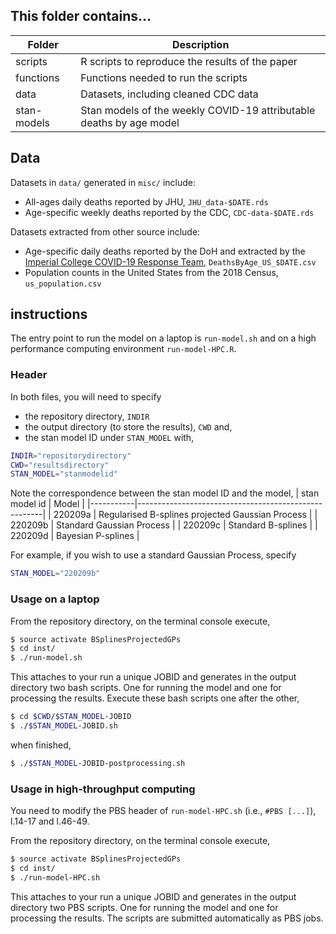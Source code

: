 ## This folder contains...
| Folder    | Description |
|-----------|------------------------------------------------------|
| scripts   | R scripts to reproduce the results of the paper |
| functions | Functions needed to run the scripts |
| data      | Datasets, including cleaned CDC data |
| stan-models | Stan models of the weekly COVID-19 attributable deaths by age model |


## Data
Datasets in ```data/``` generated in ```misc/``` include:
* All-ages daily deaths reported by JHU, ```JHU_data-$DATE.rds```
* Age-specific weekly deaths reported by the CDC, ```CDC-data-$DATE.rds```

Datasets extracted from other source include:
* Age-specific daily deaths reported by the DoH and extracted by the [Imperial College COVID-19 Response Team](https://github.com/ImperialCollegeLondon/US-covid19-agespecific-mortality-data), ```DeathsByAge_US_$DATE.csv```
* Population counts in the United States from the 2018 Census, ```us_population.csv```

## instructions 
The entry point to run the model on a laptop is ```run-model.sh``` and on a high performance computing environment ```run-model-HPC.R```. 

### Header
In both files, you will need to specify 
* the repository directory, ```INDIR```
* the output directory (to store the results), ```CWD``` and, 
* the stan model ID under ```STAN_MODEL```
with,
```bash
INDIR="repositorydirectory"
CWD="resultsdirectory"
STAN_MODEL="stanmodelid"
```

Note the correspondence between the stan model ID and the model, 
| stan model id    | Model |
|-----------|------------------------------------------------------|
| 220209a | Regularised B-splines projected Gaussian Process  |
| 220209b   | Standard Gaussian Process |
| 220209c     | Standard B-splines |
| 220209d     | Bayesian P-splines |

For example, if you wish to use a standard Gaussian Process, specify
```bash
STAN_MODEL="220209b"
```

### Usage on a laptop
From the repository directory, on the terminal console execute, 
```bash
$ source activate BSplinesProjectedGPs
$ cd inst/
$ ./run-model.sh
```
This attaches to your run a unique JOBID and generates in the output directory two bash scripts. One for running the model and one for processing the results. Execute these bash scripts one after the other,
```bash
$ cd $CWD/$STAN_MODEL-JOBID
$ ./$STAN_MODEL-JOBID.sh 
```
when finished, 
```bash
$ ./$STAN_MODEL-JOBID-postprocessing.sh 
```

### Usage in high-throughput computing
You need to modify the PBS header of ```run-model-HPC.sh``` (i.e., ```#PBS [...]```), l.14-17 and l.46-49. 

From the repository directory, on the terminal console execute, 
```bash
$ source activate BSplinesProjectedGPs
$ cd inst/
$ ./run-model-HPC.sh
```
This attaches to your run a unique JOBID and generates in the output directory two PBS scripts. One for running the model and one for processing the results. The scripts are submitted automatically as PBS jobs. 
